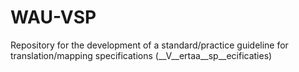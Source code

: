 # WAU-VSP
Repository for the development of a standard/practice guideline for translation/mapping specifications (__V__ertaa__sp__ecificaties)
